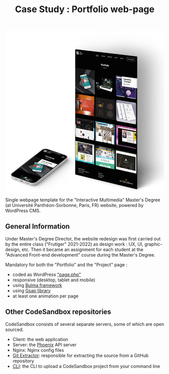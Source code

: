 <h1 align="center">Case Study : Portfolio web-page</h1>
<br>
<p align="center">
  <a href="[https://gitpoint.co/](https://multimedia-sorbonne.com/)">
    <img alt="Case Study : Portfolio web-page" title="Case Study : Portfolio web-page" src="/readme_img/portfolio-page-desktop.png" width="506">
  </a>
</p>

Single webpage template for the "Interactive Multimedia" Master's Degree (at Université Panthéon-Sorbonne, Paris, FR) website, powered by WordPress CMS.

## General Information

Under Master's Degree Director, the website redesign was first carried out by the entire class ("Frutiger" 2021-2022) as design work : UX, UI, graphic-design, etc. Then it became an assignment for each student at the “Advanced Front-end development" course during the Master's Degree.

Mandatory for both the "Portfolio" and the "Project" page :
- coded as WordPress [“page.php”](https://developer.wordpress.org/themes/template-files-section/page-template-files/#page-templates-within-the-template-hierarchy)
- responsive (desktop, tablet and mobile)
- using [Bulma framework](https://bulma.io/)
- using [Gsap library](https://greensock.com/gsap/)
- at least one animation per page

## Other CodeSandbox repositories

CodeSandbox consists of several separate servers, some of which are open
sourced.

- Client: the web application
- Server: the [Phoenix](https://github.com/phoenixframework/phoenix) API server
- Nginx: Nginx config files
- [Git Extractor](https://github.com/codesandbox/codesandbox-importers):
  responsible for extracting the source from a GitHub repository
- [CLI](https://github.com/codesandbox/codesandbox-importers/tree/master/packages/cli):
  the CLI to upload a CodeSandbox project from your command line
